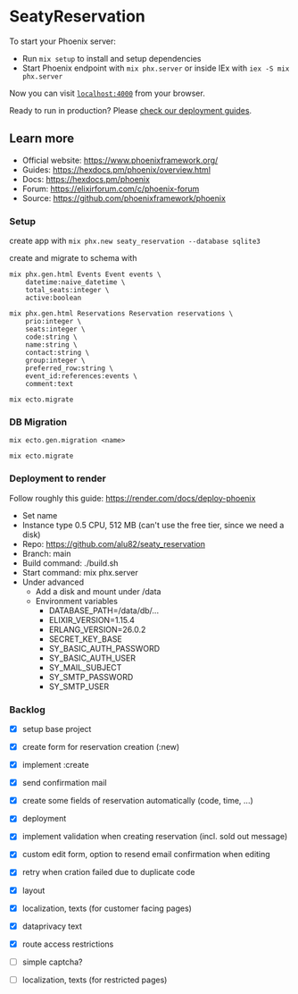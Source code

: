 # SeatyReservation

To start your Phoenix server:

  * Run `mix setup` to install and setup dependencies
  * Start Phoenix endpoint with `mix phx.server` or inside IEx with `iex -S mix phx.server`

Now you can visit [`localhost:4000`](http://localhost:4000) from your browser.

Ready to run in production? Please [check our deployment guides](https://hexdocs.pm/phoenix/deployment.html).

## Learn more

  * Official website: https://www.phoenixframework.org/
  * Guides: https://hexdocs.pm/phoenix/overview.html
  * Docs: https://hexdocs.pm/phoenix
  * Forum: https://elixirforum.com/c/phoenix-forum
  * Source: https://github.com/phoenixframework/phoenix


### Setup
create app with ```mix phx.new seaty_reservation --database sqlite3```

create and migrate to schema with
```
mix phx.gen.html Events Event events \
    datetime:naive_datetime \
    total_seats:integer \
    active:boolean

mix phx.gen.html Reservations Reservation reservations \
    prio:integer \
    seats:integer \
    code:string \
    name:string \
    contact:string \
    group:integer \
    preferred_row:string \
    event_id:references:events \
    comment:text

mix ecto.migrate
```

### DB Migration
```
mix ecto.gen.migration <name>

mix ecto.migrate
```

### Deployment to render
Follow roughly this guide: https://render.com/docs/deploy-phoenix
- Set name
- Instance type 0.5 CPU, 512 MB (can't use the free tier, since we need a disk)
- Repo: https://github.com/alu82/seaty_reservation
- Branch: main
- Build command: ./build.sh
- Start command: mix phx.server
- Under advanced
  - Add a disk and mount under /data
  - Environment variables
    - DATABASE_PATH=/data/db/...
    - ELIXIR_VERSION=1.15.4
    - ERLANG_VERSION=26.0.2
    - SECRET_KEY_BASE
    - SY_BASIC_AUTH_PASSWORD
    - SY_BASIC_AUTH_USER
    - SY_MAIL_SUBJECT
    - SY_SMTP_PASSWORD
    - SY_SMTP_USER

### Backlog
- [x] setup base project
- [x] create form for reservation creation (:new)
- [x] implement :create
- [x] send confirmation mail
- [x] create some fields of reservation automatically (code, time, ...)
- [x] deployment
- [x] implement validation when creating reservation (incl. sold out message)
- [x] custom edit form, option to resend email confirmation when editing
- [x] retry when cration failed due to duplicate code
- [x] layout
- [x] localization, texts (for customer facing pages)
- [x] dataprivacy text
- [x] route access restrictions
- [ ] simple captcha?
- [ ] localization, texts (for restricted pages)
 